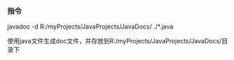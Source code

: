 ### 指令
javadoc -d R:/myProjects/JavaProjects/JavaDocs/ ./*.java

使用java文件生成doc文件，并存放到R:/myProjects/JavaProjects/JavaDocs/目录下